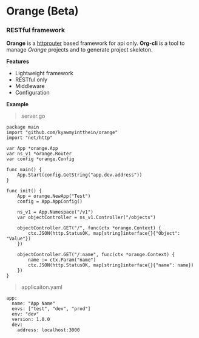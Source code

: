 # Orange (Beta)
### RESTful framework

**Orange** is  a [httprouter](https://github.com/julienschmidt/httprouter) based framework for api only. <strong> Org-cli </strong> is a tool to manage  *Orange*  projects and to generate project skeleton.


**Features**
 - Lightweight framework
 - RESTful only
 - Middleware
 - Configuration
 
**Example**

> server.go

   
    package main
    import "github.com/kyawmyintthein/orange"
    import "net/http"
  
    var App *orange.App
    var ns_v1 *orange.Router
    var config *orange.Config
    
    func main() {
    	App.Start(config.GetString("app.dev.address"))
    }
    
    func init() {
    	App = orange.NewApp("Test")
		config = App.AppConfig()	

    	ns_v1 = App.Namespace("/v1")
    	var objectController = ns_v1.Controller("/objects")
    	
    	objectController.GET("/", func(ctx *orange.Context) {
    		ctx.JSON(http.StatusOK, map[string]interface{}{"Object": "Value"})
    	})
    
    	objectController.GET("/:name", func(ctx *orange.Context) {
    		name := ctx.Param("name")
    		ctx.JSON(http.StatusOK, map[string]interface{}{"name": name})
    	})
    }

> applicaiton.yaml

    app:
      name: "App Name"
      envs: ["test", "dev", "prod"]
      env: "dev"
      version: 1.0.0
      dev: 
        address: localhost:3000
